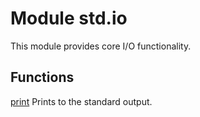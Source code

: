 # Module std.io

This module provides core I/O functionality.

## Functions

[print](print.md) Prints to the standard output.
